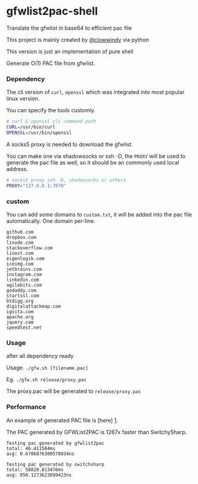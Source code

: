 gfwlist2pac-shell
=================

Translate the gfwlist in base64 to efficient pac file

This project is mainly created by [@clowwindy](https://github.com/clowwindy/gfwlist2pac) via python

This version is just an implementation of pure shell

Generate O(1) PAC file from gfwlist.

### Dependency
  The cli version of `curl`, `openssl` which was integrated into most popular linux version.

  You can specify the tools customly.

```bash
# curl & openssl cli command path
CURL=/usr/bin/curl
OPENSSL=/usr/bin/openssl
```
  A socks5 proxy is needed to download the gfwlist. 

  You can make one via shadowsocks or ssh -D, the `PROXY` will be used to generate the pac file as well, so it should be an commonly used local address.

```bash
# socks5 proxy ssh -D, shadowsocks or others
PROXY="127.0.0.1:7070"
```
### custom
  You can add some domains to `custom.txt`, it will be added into the pac file automatically.
  One domain per-line.
```
github.com
dropbox.com
linode.com
stackoverflow.com
linost.com
eigenlogik.com
iceimg.com
jetbrains.com
instagram.com
linkedin.com
agilebits.com
godaddy.com
startssl.com
btdigg.org
digitalattackmap.com
igvita.com
apache.org
jquery.com
speedtest.net
```

### Usage
  after all dependency ready

  Usage. `./gfw.sh [filename.pac]`

  Eg. `./gfw.sh release/proxy.pac`

  The proxy.pac will be generated to `release/proxy.pac`

### Performance

An example of generated PAC file is [here] [1].

The PAC generated by GFWList2PAC is 1267x faster than SwitchySharp.

    Testing pac generated by gfwlist2pac
    total: 46.411584ms
    avg: 0.6706876300578034ns
    
    Testing pac generated by switchsharp
    total: 58828.813476ms
    avg: 850.1273623699423ns

[1]: https://gist.github.com/cuber/7e1cb2864ec139236b59
